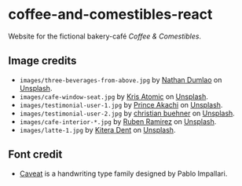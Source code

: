 # coffee-and-comestibles-react

Website for the fictional bakery-café _Coffee &amp; Comestibles_.

## Image credits

- `images/three-beverages-from-above.jpg` by [Nathan Dumlao](https://unsplash.com/@nate_dumlao?utm_source=unsplash&utm_medium=referral&utm_content=creditCopyText) on [Unsplash](https://unsplash.com/s/photos/cafe?utm_source=unsplash&utm_medium=referral&utm_content=creditCopyText).
- `images/cafe-window-seat.jpg` by [Kris Atomic](https://unsplash.com/@krisatomic?utm_source=unsplash&utm_medium=referral&utm_content=creditCopyText) on [Unsplash](https://unsplash.com/?utm_source=unsplash&utm_medium=referral&utm_content=creditCopyText).
- `images/testimonial-user-1.jpg` by [Prince Akachi](https://unsplash.com/@princearkman?utm_source=unsplash&utm_medium=referral&utm_content=creditCopyText) on [Unsplash](https://unsplash.com/?utm_source=unsplash&utm_medium=referral&utm_content=creditCopyText).
- `images/testimonial-user-2.jpg` by [christian buehner](https://unsplash.com/@christianbuehner?utm_source=unsplash&utm_medium=referral&utm_content=creditCopyText) on [Unsplash](https://unsplash.com/?utm_source=unsplash&utm_medium=referral&utm_content=creditCopyText).
- `images/cafe-interior-*.jpg` by [Ruben Ramirez](https://unsplash.com/@pinchebesu?utm_source=unsplash&utm_medium=referral&utm_content=creditCopyText) on [Unsplash](https://unsplash.com/?utm_source=unsplash&utm_medium=referral&utm_content=creditCopyText).
- `images/latte-1.jpg` by [Kitera Dent](https://unsplash.com/@kitera?utm_source=unsplash&utm_medium=referral&utm_content=creditCopyText) on [Unsplash](https://unsplash.com/?utm_source=unsplash&utm_medium=referral&utm_content=creditCopyText).

## Font credit

- [Caveat](https://fonts.google.com/specimen/Caveat?query=caveat) is a handwriting type family designed by Pablo Impallari.
